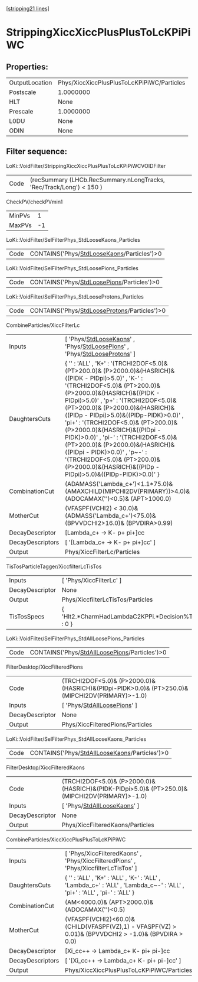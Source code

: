 [[stripping21 lines]](./stripping21-index)

# StrippingXiccXiccPlusPlusToLcKPiPiWC

## Properties:

|                |                                            |
|----------------|--------------------------------------------|
| OutputLocation | Phys/XiccXiccPlusPlusToLcKPiPiWC/Particles |
| Postscale      | 1.0000000                                  |
| HLT            | None                                       |
| Prescale       | 1.0000000                                  |
| L0DU           | None                                       |
| ODIN           | None                                       |

## Filter sequence:

LoKi::VoidFilter/StrippingXiccXiccPlusPlusToLcKPiPiWCVOIDFilter

|      |                                                                      |
|------|----------------------------------------------------------------------|
| Code | (recSummary (LHCb.RecSummary.nLongTracks, 'Rec/Track/Long') \< 150 ) |

CheckPV/checkPVmin1

|        |     |
|--------|-----|
| MinPVs | 1   |
| MaxPVs | -1  |

LoKi::VoidFilter/SelFilterPhys_StdLooseKaons_Particles

|      |                                                                                            |
|------|--------------------------------------------------------------------------------------------|
| Code | CONTAINS('Phys/[StdLooseKaons](./stripping21-commonparticles-stdloosekaons)/Particles')\>0 |

LoKi::VoidFilter/SelFilterPhys_StdLoosePions_Particles

|      |                                                                                            |
|------|--------------------------------------------------------------------------------------------|
| Code | CONTAINS('Phys/[StdLoosePions](./stripping21-commonparticles-stdloosepions)/Particles')\>0 |

LoKi::VoidFilter/SelFilterPhys_StdLooseProtons_Particles

|      |                                                                                                |
|------|------------------------------------------------------------------------------------------------|
| Code | CONTAINS('Phys/[StdLooseProtons](./stripping21-commonparticles-stdlooseprotons)/Particles')\>0 |

CombineParticles/XiccFilterLc

|                  |                                                                                                                                                                                                                                                                                                                                                                                                                                                                                                                                                                                             |
|------------------|---------------------------------------------------------------------------------------------------------------------------------------------------------------------------------------------------------------------------------------------------------------------------------------------------------------------------------------------------------------------------------------------------------------------------------------------------------------------------------------------------------------------------------------------------------------------------------------------|
| Inputs           | [ 'Phys/[StdLooseKaons](./stripping21-commonparticles-stdloosekaons)' , 'Phys/[StdLoosePions](./stripping21-commonparticles-stdloosepions)' , 'Phys/[StdLooseProtons](./stripping21-commonparticles-stdlooseprotons)' ]                                                                                                                                                                                                                                                                                                                                                                   |
| DaughtersCuts    | { '' : 'ALL' , 'K+' : '(TRCHI2DOF\<5.0)& (PT\>200.0)& (P\>2000.0)&(HASRICH)&((PIDK - PIDpi)\>5.0)' , 'K-' : '(TRCHI2DOF\<5.0)& (PT\>200.0)& (P\>2000.0)&(HASRICH)&((PIDK - PIDpi)\>5.0)' , 'p+' : '(TRCHI2DOF\<5.0)& (PT\>200.0)& (P\>2000.0)&(HASRICH)&((PIDp - PIDpi)\>5.0)&((PIDp-PIDK)\>0.0)' , 'pi+' : '(TRCHI2DOF\<5.0)& (PT\>200.0)& (P\>2000.0)&(HASRICH)&((PIDpi - PIDK)\>0.0)' , 'pi-' : '(TRCHI2DOF\<5.0)& (PT\>200.0)& (P\>2000.0)&(HASRICH)&((PIDpi - PIDK)\>0.0)' , 'p~-' : '(TRCHI2DOF\<5.0)& (PT\>200.0)& (P\>2000.0)&(HASRICH)&((PIDp - PIDpi)\>5.0)&((PIDp-PIDK)\>0.0)' } |
| CombinationCut   | (ADAMASS('Lambda_c+')\<1.1\*75.0)& (AMAXCHILD(MIPCHI2DV(PRIMARY))\>4.0)& (ADOCAMAX('')\<0.5)& (APT\>1000.0)                                                                                                                                                                                                                                                                                                                                                                                                                                                                                 |
| MotherCut        | (VFASPF(VCHI2) \< 30.0)& (ADMASS('Lambda_c+')\<75.0)& (BPVVDCHI2\>16.0)& (BPVDIRA\>0.99)                                                                                                                                                                                                                                                                                                                                                                                                                                                                                                    |
| DecayDescriptor  | [Lambda_c+ -\> K- p+ pi+]cc                                                                                                                                                                                                                                                                                                                                                                                                                                                                                                                                                               |
| DecayDescriptors | [ '[Lambda_c+ -\> K- p+ pi+]cc' ]                                                                                                                                                                                                                                                                                                                                                                                                                                                                                                                                                       |
| Output           | Phys/XiccFilterLc/Particles                                                                                                                                                                                                                                                                                                                                                                                                                                                                                                                                                                 |

TisTosParticleTagger/XiccfilterLcTisTos

|                 |                                                      |
|-----------------|------------------------------------------------------|
| Inputs          | [ 'Phys/XiccFilterLc' ]                            |
| DecayDescriptor | None                                                 |
| Output          | Phys/XiccfilterLcTisTos/Particles                    |
| TisTosSpecs     | { 'Hlt2.\*CharmHadLambdaC2KPPi.\*Decision%TOS' : 0 } |

LoKi::VoidFilter/SelFilterPhys_StdAllLoosePions_Particles

|      |                                                                                                  |
|------|--------------------------------------------------------------------------------------------------|
| Code | CONTAINS('Phys/[StdAllLoosePions](./stripping21-commonparticles-stdallloosepions)/Particles')\>0 |

FilterDesktop/XiccFilteredPions

|                 |                                                                                                     |
|-----------------|-----------------------------------------------------------------------------------------------------|
| Code            | (TRCHI2DOF\<5.0)& (P\>2000.0)& (HASRICH)&(PIDpi-PIDK\>0.0)& (PT\>250.0)& (MIPCHI2DV(PRIMARY)\>-1.0) |
| Inputs          | [ 'Phys/[StdAllLoosePions](./stripping21-commonparticles-stdallloosepions)' ]                     |
| DecayDescriptor | None                                                                                                |
| Output          | Phys/XiccFilteredPions/Particles                                                                    |

LoKi::VoidFilter/SelFilterPhys_StdAllLooseKaons_Particles

|      |                                                                                                  |
|------|--------------------------------------------------------------------------------------------------|
| Code | CONTAINS('Phys/[StdAllLooseKaons](./stripping21-commonparticles-stdallloosekaons)/Particles')\>0 |

FilterDesktop/XiccFilteredKaons

|                 |                                                                                                     |
|-----------------|-----------------------------------------------------------------------------------------------------|
| Code            | (TRCHI2DOF\<5.0)& (P\>2000.0)& (HASRICH)&(PIDK-PIDpi\>5.0)& (PT\>250.0)& (MIPCHI2DV(PRIMARY)\>-1.0) |
| Inputs          | [ 'Phys/[StdAllLooseKaons](./stripping21-commonparticles-stdallloosekaons)' ]                     |
| DecayDescriptor | None                                                                                                |
| Output          | Phys/XiccFilteredKaons/Particles                                                                    |

CombineParticles/XiccXiccPlusPlusToLcKPiPiWC

|                  |                                                                                                                           |
|------------------|---------------------------------------------------------------------------------------------------------------------------|
| Inputs           | [ 'Phys/XiccFilteredKaons' , 'Phys/XiccFilteredPions' , 'Phys/XiccfilterLcTisTos' ]                                     |
| DaughtersCuts    | { '' : 'ALL' , 'K+' : 'ALL' , 'K-' : 'ALL' , 'Lambda_c+' : 'ALL' , 'Lambda_c~-' : 'ALL' , 'pi+' : 'ALL' , 'pi-' : 'ALL' } |
| CombinationCut   | (AM\<4000.0)& (APT\>2000.0)& (ADOCAMAX('')\<0.5)                                                                          |
| MotherCut        | (VFASPF(VCHI2)\<60.0)&(CHILD(VFASPF(VZ),1) - VFASPF(VZ) \> 0.01)& (BPVVDCHI2 \> -1.0)& (BPVDIRA \> 0.0)                   |
| DecayDescriptor  | [Xi_cc++ -\> Lambda_c+ K- pi+ pi-]cc                                                                                    |
| DecayDescriptors | [ '[Xi_cc++ -\> Lambda_c+ K- pi+ pi-]cc' ]                                                                            |
| Output           | Phys/XiccXiccPlusPlusToLcKPiPiWC/Particles                                                                                |

